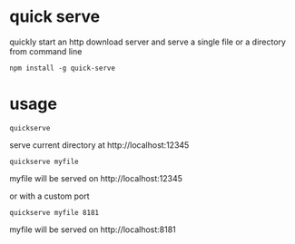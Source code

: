 # quick serve
quickly start an http download server and serve a single file or a directory from command line

```
npm install -g quick-serve
```
# usage
```
quickserve
```
serve current directory at http://localhost:12345

```
quickserve myfile
```
myfile will be served on http://localhost:12345

or with a custom port
```
quickserve myfile 8181
```
myfile will be served on http://localhost:8181